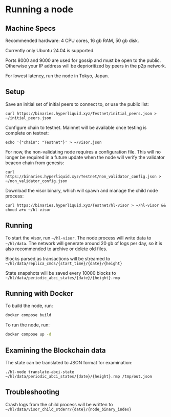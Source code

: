 # Running a node

## Machine Specs
Recommended hardware: 4 CPU cores, 16 gb RAM, 50 gb disk.

Currently only Ubuntu 24.04 is supported.

Ports 8000 and 9000 are used for gossip and must be open to the public. Otherwise your IP address will be deprioritized by peers in the p2p network.

For lowest latency, run the node in Tokyo, Japan.

## Setup
Save an initial set of initial peers to connect to, or use the public list:
```
curl https://binaries.hyperliquid.xyz/Testnet/initial_peers.json > ~/initial_peers.json
```

Configure chain to testnet. Mainnet will be available once testing is complete on testnet:
```
echo '{"chain": "Testnet"}' > ~/visor.json
```

For now, the non-validating node requires a configuration file. This will no longer be required in a future update when the node will verify the validator beacon chain from genesis:
```
curl https://binaries.hyperliquid.xyz/Testnet/non_validator_config.json > ~/non_validator_config.json
```

Download the visor binary, which will spawn and manage the child node process:
```
curl https://binaries.hyperliquid.xyz/Testnet/hl-visor > ~/hl-visor && chmod a+x ~/hl-visor
```

## Running
To start the visor, run `~/hl-visor`. The node process will write data to `~/hl/data`. The network will generate around 20 gb of logs per day, so it is also recommended to archive or delete old files.

Blocks parsed as transactions will be streamed to `~/hl/data/replica_cmds/{start_time}/{date}/{height}`

State snapshots will be saved every 10000 blocks to `~/hl/data/periodic_abci_states/{date}/{height}.rmp`

## Running with Docker

To build the node, run:

```bash
docker compose build
```

To run the node, run:

```bash
docker compose up -d
```

## Examining the Blockchain data
The state can be translated to JSON format for examination:

```
./hl-node translate-abci-state ~/hl/data/periodic_abci_states/{date}/{height}.rmp /tmp/out.json
```

## Troubleshooting
Crash logs from the child process will be written to `~/hl/data/visor_child_stderr/{date}/{node_binary_index}`
